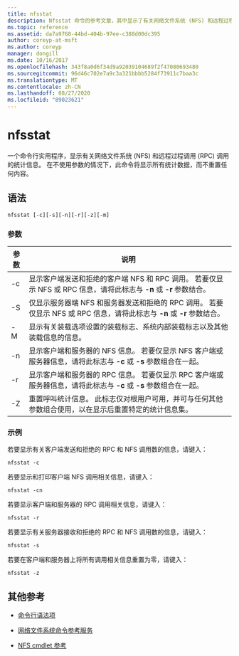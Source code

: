 ```yaml
---
title: nfsstat
description: Nfsstat 命令的参考文章，其中显示了有关网络文件系统 (NFS) 和远程过程调用 (RPC) 调用的统计信息。
ms.topic: reference
ms.assetid: da7a9768-44bd-404b-97ee-c388d00dc395
author: coreyp-at-msft
ms.author: coreyp
manager: dongill
ms.date: 10/16/2017
ms.openlocfilehash: 343f8a0d6f34d9a92039104689f2f47080693480
ms.sourcegitcommit: 96d46c702e7a9c3a321bbbb5284f73911c7baa3c
ms.translationtype: MT
ms.contentlocale: zh-CN
ms.lasthandoff: 08/27/2020
ms.locfileid: "89023621"
---
```

# <a name="nfsstat"></a>nfsstat

一个命令行实用程序，显示有关网络文件系统 (NFS) 和远程过程调用 (RPC) 调用的统计信息。 在不使用参数的情况下，此命令将显示所有统计数据，而不重置任何内容。

## <a name="syntax"></a>语法

```
nfsstat [-c][-s][-n][-r][-z][-m]
```

### <a name="parameters"></a>参数

| 参数 | 说明 |
| --------- | ----------- |
| -c | 显示客户端发送和拒绝的客户端 NFS 和 RPC 调用。 若要仅显示 NFS 或 RPC 信息，请将此标志与 **-n** 或 **-r** 参数结合。 |
| -S | 仅显示服务器端 NFS 和服务器发送和拒绝的 RPC 调用。 若要仅显示 NFS 或 RPC 信息，请将此标志与 **-n** 或 **-r** 参数结合。 |
| -M | 显示有关装载选项设置的装载标志、系统内部装载标志以及其他装载信息的信息。 |
| -n | 显示客户端和服务器的 NFS 信息。 若要仅显示 NFS 客户端或服务器信息，请将此标志与 **-c** 或 **-s** 参数组合在一起。 |
| -r | 显示客户端和服务器的 RPC 信息。 若要仅显示 RPC 客户端或服务器信息，请将此标志与 **-c** 或 **-s** 参数组合在一起。 |
| -Z | 重置呼叫统计信息。 此标志仅对根用户可用，并可与任何其他参数组合使用，以在显示后重置特定的统计信息集。 |

### <a name="examples"></a>示例

若要显示有关客户端发送和拒绝的 RPC 和 NFS 调用数的信息，请键入：

```
nfsstat -c
```

若要显示和打印客户端 NFS 调用相关信息，请键入：

```
nfsstat -cn
```

若要显示客户端和服务器的 RPC 调用相关信息，请键入：

```
nfsstat -r
```

若要显示有关服务器接收和拒绝的 RPC 和 NFS 调用数的信息，请键入：

```
nfsstat -s
```

若要在客户端和服务器上将所有调用相关信息重置为零，请键入：

```
nfsstat -z
```

## <a name="additional-references"></a>其他参考

- [命令行语法项](command-line-syntax-key.md)

- [网络文件系统命令参考服务](services-for-network-file-system-command-reference.md)

- [NFS cmdlet 参考](/powershell/module/nfs)

